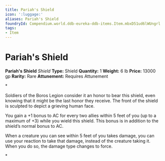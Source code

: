 ```yaml
---
title: Pariah's Shield
icon: ':luggage:'
aliases: Pariah's Shield
foundryId: Compendium.world.ddb-eureka-ddb-items.Item.mbxD51ud6lWUngrl
tags:
- Item
---
```


# Pariah's Shield

**Pariah's Shield**
_Shield_
**Type:** Shield
**Quantity:** 1
**Weight:** 6 lb
**Price:** 13000 gp
**Rarity:** Rare
**Attunement:** Requires Attunement

*<p>Soldiers of the Boros Legion consider it an honor to bear this shield, even knowing that it might be the last honor they receive. The front of the shield is sculpted to depict a grieving human face.

You gain a +1 bonus to AC for every two allies within 5 feet of you (up to a maximum of +3) while you wield this shield. This bonus is in addition to the shield’s normal bonus to AC.

When a creature you can see within 5 feet of you takes damage, you can use your reaction to take that damage, instead of the creature taking it. When you do so, the damage type changes to force.</p>*